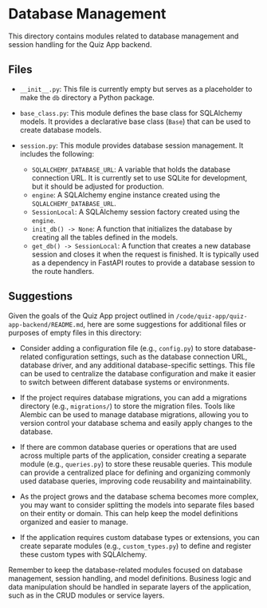 # Database Management

This directory contains modules related to database management and session handling for the Quiz App backend.

## Files

- `__init__.py`: This file is currently empty but serves as a placeholder to make the `db` directory a Python package.

- `base_class.py`: This module defines the base class for SQLAlchemy models. It provides a declarative base class (`Base`) that can be used to create database models.

- `session.py`: This module provides database session management. It includes the following:
  - `SQLALCHEMY_DATABASE_URL`: A variable that holds the database connection URL. It is currently set to use SQLite for development, but it should be adjusted for production.
  - `engine`: A SQLAlchemy engine instance created using the `SQLALCHEMY_DATABASE_URL`.
  - `SessionLocal`: A SQLAlchemy session factory created using the `engine`.
  - `init_db() -> None`: A function that initializes the database by creating all the tables defined in the models.
  - `get_db() -> SessionLocal`: A function that creates a new database session and closes it when the request is finished. It is typically used as a dependency in FastAPI routes to provide a database session to the route handlers.

## Suggestions

Given the goals of the Quiz App project outlined in `/code/quiz-app/quiz-app-backend/README.md`, here are some suggestions for additional files or purposes of empty files in this directory:

- Consider adding a configuration file (e.g., `config.py`) to store database-related configuration settings, such as the database connection URL, database driver, and any additional database-specific settings. This file can be used to centralize the database configuration and make it easier to switch between different database systems or environments.

- If the project requires database migrations, you can add a migrations directory (e.g., `migrations/`) to store the migration files. Tools like Alembic can be used to manage database migrations, allowing you to version control your database schema and easily apply changes to the database.

- If there are common database queries or operations that are used across multiple parts of the application, consider creating a separate module (e.g., `queries.py`) to store these reusable queries. This module can provide a centralized place for defining and organizing commonly used database queries, improving code reusability and maintainability.

- As the project grows and the database schema becomes more complex, you may want to consider splitting the models into separate files based on their entity or domain. This can help keep the model definitions organized and easier to manage.

- If the application requires custom database types or extensions, you can create separate modules (e.g., `custom_types.py`) to define and register these custom types with SQLAlchemy.

Remember to keep the database-related modules focused on database management, session handling, and model definitions. Business logic and data manipulation should be handled in separate layers of the application, such as in the CRUD modules or service layers.